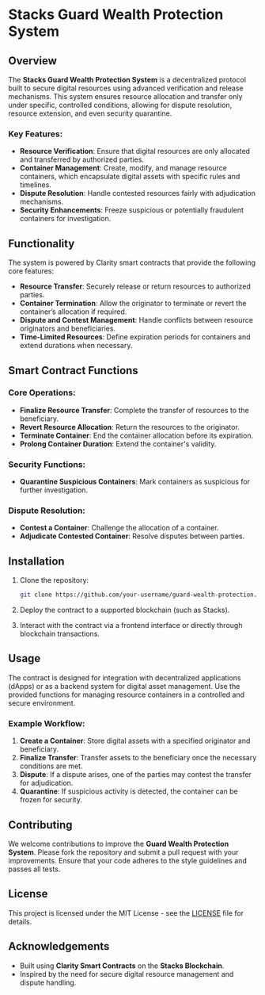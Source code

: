 # Stacks Guard Wealth Protection System

## Overview

The **Stacks Guard Wealth Protection System** is a decentralized protocol built to secure digital resources using advanced verification and release mechanisms. This system ensures resource allocation and transfer only under specific, controlled conditions, allowing for dispute resolution, resource extension, and even security quarantine.

### Key Features:
- **Resource Verification**: Ensure that digital resources are only allocated and transferred by authorized parties.
- **Container Management**: Create, modify, and manage resource containers, which encapsulate digital assets with specific rules and timelines.
- **Dispute Resolution**: Handle contested resources fairly with adjudication mechanisms.
- **Security Enhancements**: Freeze suspicious or potentially fraudulent containers for investigation.

## Functionality

The system is powered by Clarity smart contracts that provide the following core features:

- **Resource Transfer**: Securely release or return resources to authorized parties.
- **Container Termination**: Allow the originator to terminate or revert the container’s allocation if required.
- **Dispute and Contest Management**: Handle conflicts between resource originators and beneficiaries.
- **Time-Limited Resources**: Define expiration periods for containers and extend durations when necessary.

## Smart Contract Functions

### Core Operations:
- **Finalize Resource Transfer**: Complete the transfer of resources to the beneficiary.
- **Revert Resource Allocation**: Return the resources to the originator.
- **Terminate Container**: End the container allocation before its expiration.
- **Prolong Container Duration**: Extend the container's validity.

### Security Functions:
- **Quarantine Suspicious Containers**: Mark containers as suspicious for further investigation.

### Dispute Resolution:
- **Contest a Container**: Challenge the allocation of a container.
- **Adjudicate Contested Container**: Resolve disputes between parties.

## Installation

1. Clone the repository:
    ```bash
    git clone https://github.com/your-username/guard-wealth-protection.git
    ```

2. Deploy the contract to a supported blockchain (such as Stacks).

3. Interact with the contract via a frontend interface or directly through blockchain transactions.

## Usage

The contract is designed for integration with decentralized applications (dApps) or as a backend system for digital asset management. Use the provided functions for managing resource containers in a controlled and secure environment.

### Example Workflow:
1. **Create a Container**: Store digital assets with a specified originator and beneficiary.
2. **Finalize Transfer**: Transfer assets to the beneficiary once the necessary conditions are met.
3. **Dispute**: If a dispute arises, one of the parties may contest the transfer for adjudication.
4. **Quarantine**: If suspicious activity is detected, the container can be frozen for security.

## Contributing

We welcome contributions to improve the **Guard Wealth Protection System**. Please fork the repository and submit a pull request with your improvements. Ensure that your code adheres to the style guidelines and passes all tests.

## License

This project is licensed under the MIT License - see the [LICENSE](LICENSE) file for details.

## Acknowledgements

- Built using **Clarity Smart Contracts** on the **Stacks Blockchain**.
- Inspired by the need for secure digital resource management and dispute handling.
